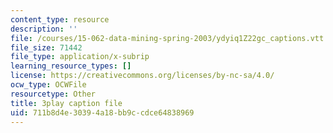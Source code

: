 ```yaml
---
content_type: resource
description: ''
file: /courses/15-062-data-mining-spring-2003/ydyiq1Z22gc_captions.vtt
file_size: 71442
file_type: application/x-subrip
learning_resource_types: []
license: https://creativecommons.org/licenses/by-nc-sa/4.0/
ocw_type: OCWFile
resourcetype: Other
title: 3play caption file
uid: 711b8d4e-3039-4a18-bb9c-cdce64838969
---
```

